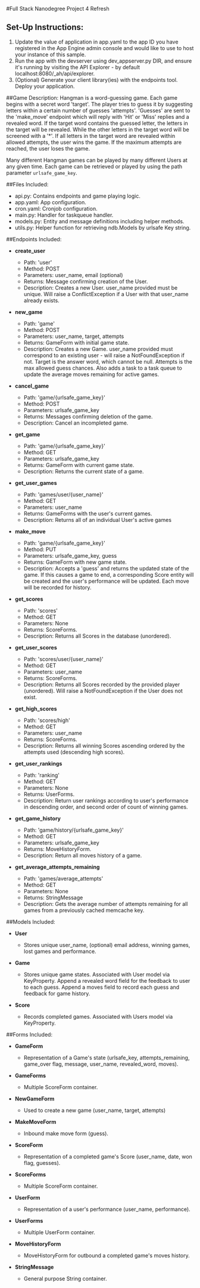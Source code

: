 #Full Stack Nanodegree Project 4 Refresh

## Set-Up Instructions:
1.  Update the value of application in app.yaml to the app ID you have registered
 in the App Engine admin console and would like to use to host your instance of this sample.
1.  Run the app with the devserver using dev_appserver.py DIR, and ensure it's
 running by visiting the API Explorer - by default localhost:8080/_ah/api/explorer.
1.  (Optional) Generate your client library(ies) with the endpoints tool.
 Deploy your application.
  
 
##Game Description:
Hangman is a word-guessing game. Each game begins with a secret word 'target'.
The player tries to guess it by suggesting letters within a certain number of guesses 'attempts'.
'Guesses' are sent to the 'make_move' endpoint which will reply with 'Hit' or 'Miss' replies and a revealed word.
If the target word contains the guessed letter, the letters in the target will be revealed.
While the other letters in the target word will be screened with a '*'.
If all letters in the target word are revealed within allowed attempts, the user wins the game. If the maximum attempts are reached, the user loses the game.

Many different Hangman games can be played by many different Users at any
given time. Each game can be retrieved or played by using the path parameter
`urlsafe_game_key`.

##Files Included:
 - api.py: Contains endpoints and game playing logic.
 - app.yaml: App configuration.
 - cron.yaml: Cronjob configuration.
 - main.py: Handler for taskqueue handler.
 - models.py: Entity and message definitions including helper methods.
 - utils.py: Helper function for retrieving ndb.Models by urlsafe Key string.

##Endpoints Included:
 - **create_user**
    - Path: 'user'
    - Method: POST
    - Parameters: user_name, email (optional)
    - Returns: Message confirming creation of the User.
    - Description: Creates a new User. user_name provided must be unique. Will 
    raise a ConflictException if a User with that user_name already exists.
     
 - **new_game**
    - Path: 'game'
    - Method: POST
    - Parameters: user_name, target, attempts
    - Returns: GameForm with initial game state.
    - Description: Creates a new Game. user_name provided must correspond to an
    existing user - will raise a NotFoundException if not. Target is the answer word, which cannot be null. Attempts is the max allowed guess chances. Also adds a task to a task queue to update the average moves remaining for active games.
     
 - **cancel_game**
    - Path: 'game/{urlsafe_game_key}'
    - Method: POST
    - Parameters: urlsafe_game_key
    - Returns: Messages confirming deletion of the game.
    - Description: Cancel an incompleted game.

- **get_game**
    - Path: 'game/{urlsafe_game_key}'
    - Method: GET
    - Parameters: urlsafe_game_key
    - Returns: GameForm with current game state.
    - Description: Returns the current state of a game.

- **get_user_games**
    - Path: 'games/user/{user_name}'
    - Method: GET
    - Parameters: user_name
    - Returns: GameForms with the user's current games.
    - Description: Returns all of an individual User's active games
    
 - **make_move**
    - Path: 'game/{urlsafe_game_key}'
    - Method: PUT
    - Parameters: urlsafe_game_key, guess
    - Returns: GameForm with new game state.
    - Description: Accepts a 'guess' and returns the updated state of the game.
    If this causes a game to end, a corresponding Score entity will be created and the user's performance will be updated. Each move will be recorded for history.
    
 - **get_scores**
    - Path: 'scores'
    - Method: GET
    - Parameters: None
    - Returns: ScoreForms.
    - Description: Returns all Scores in the database (unordered).
    
 - **get_user_scores**
    - Path: 'scores/user/{user_name}'
    - Method: GET
    - Parameters: user_name
    - Returns: ScoreForms. 
    - Description: Returns all Scores recorded by the provided player (unordered). Will raise a NotFoundException if the User does not exist.

- **get_high_scores**
    - Path: 'scores/high'
    - Method: GET
    - Parameters: user_name
    - Returns: ScoreForms. 
    - Description: Returns all winning Scores ascending ordered by the attempts used (descending high scores). 

- **get_user_rankings**
    - Path: 'ranking'
    - Method: GET
    - Parameters: None
    - Returns: UserForms. 
    - Description: Return user rankings according to user's performance in descending order, and second order of count of winning games.

- **get_game_history**
    - Path: 'game/history/{urlsafe_game_key}'
    - Method: GET
    - Parameters: urlsafe_game_key
    - Returns: MoveHistoryForm. 
    - Description: Return all moves history of a game.
    
 - **get_average_attempts_remaining**
    - Path: 'games/average_attempts'
    - Method: GET
    - Parameters: None
    - Returns: StringMessage
    - Description: Gets the average number of attempts remaining for all games
    from a previously cached memcache key.

##Models Included:
 - **User**
    - Stores unique user_name, (optional) email address, winning games, lost games and performance.
    
 - **Game**
    - Stores unique game states. Associated with User model via KeyProperty. Append a revealed word field for the feedback to user to each guess.
    Append a moves field to record each guess and feedback for game history.
    
 - **Score**
    - Records completed games. Associated with Users model via KeyProperty.
    
##Forms Included:
 - **GameForm**
    - Representation of a Game's state (urlsafe_key, attempts_remaining,
    game_over flag, message, user_name, revealed_word, moves).

 - **GameForms**
    - Multiple ScoreForm container.

 - **NewGameForm**
    - Used to create a new game (user_name, target, attempts)

 - **MakeMoveForm**
    - Inbound make move form (guess).

 - **ScoreForm**
    - Representation of a completed game's Score (user_name, date, won flag,
    guesses).

 - **ScoreForms**
    - Multiple ScoreForm container.

 - **UserForm**
    - Representation of a user's performance (user_name, performance).

 - **UserForms**
    - Multiple UserForm container.

- **MoveHistoryForm**
    - MoveHistoryForm for outbound a completed game's moves history.

 - **StringMessage**
    - General purpose String container.
